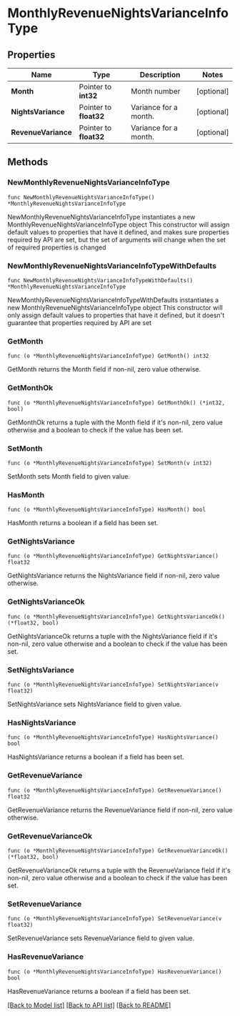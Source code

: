 # MonthlyRevenueNightsVarianceInfoType

## Properties

Name | Type | Description | Notes
------------ | ------------- | ------------- | -------------
**Month** | Pointer to **int32** | Month number | [optional] 
**NightsVariance** | Pointer to **float32** | Variance for a month. | [optional] 
**RevenueVariance** | Pointer to **float32** | Variance for a month. | [optional] 

## Methods

### NewMonthlyRevenueNightsVarianceInfoType

`func NewMonthlyRevenueNightsVarianceInfoType() *MonthlyRevenueNightsVarianceInfoType`

NewMonthlyRevenueNightsVarianceInfoType instantiates a new MonthlyRevenueNightsVarianceInfoType object
This constructor will assign default values to properties that have it defined,
and makes sure properties required by API are set, but the set of arguments
will change when the set of required properties is changed

### NewMonthlyRevenueNightsVarianceInfoTypeWithDefaults

`func NewMonthlyRevenueNightsVarianceInfoTypeWithDefaults() *MonthlyRevenueNightsVarianceInfoType`

NewMonthlyRevenueNightsVarianceInfoTypeWithDefaults instantiates a new MonthlyRevenueNightsVarianceInfoType object
This constructor will only assign default values to properties that have it defined,
but it doesn't guarantee that properties required by API are set

### GetMonth

`func (o *MonthlyRevenueNightsVarianceInfoType) GetMonth() int32`

GetMonth returns the Month field if non-nil, zero value otherwise.

### GetMonthOk

`func (o *MonthlyRevenueNightsVarianceInfoType) GetMonthOk() (*int32, bool)`

GetMonthOk returns a tuple with the Month field if it's non-nil, zero value otherwise
and a boolean to check if the value has been set.

### SetMonth

`func (o *MonthlyRevenueNightsVarianceInfoType) SetMonth(v int32)`

SetMonth sets Month field to given value.

### HasMonth

`func (o *MonthlyRevenueNightsVarianceInfoType) HasMonth() bool`

HasMonth returns a boolean if a field has been set.

### GetNightsVariance

`func (o *MonthlyRevenueNightsVarianceInfoType) GetNightsVariance() float32`

GetNightsVariance returns the NightsVariance field if non-nil, zero value otherwise.

### GetNightsVarianceOk

`func (o *MonthlyRevenueNightsVarianceInfoType) GetNightsVarianceOk() (*float32, bool)`

GetNightsVarianceOk returns a tuple with the NightsVariance field if it's non-nil, zero value otherwise
and a boolean to check if the value has been set.

### SetNightsVariance

`func (o *MonthlyRevenueNightsVarianceInfoType) SetNightsVariance(v float32)`

SetNightsVariance sets NightsVariance field to given value.

### HasNightsVariance

`func (o *MonthlyRevenueNightsVarianceInfoType) HasNightsVariance() bool`

HasNightsVariance returns a boolean if a field has been set.

### GetRevenueVariance

`func (o *MonthlyRevenueNightsVarianceInfoType) GetRevenueVariance() float32`

GetRevenueVariance returns the RevenueVariance field if non-nil, zero value otherwise.

### GetRevenueVarianceOk

`func (o *MonthlyRevenueNightsVarianceInfoType) GetRevenueVarianceOk() (*float32, bool)`

GetRevenueVarianceOk returns a tuple with the RevenueVariance field if it's non-nil, zero value otherwise
and a boolean to check if the value has been set.

### SetRevenueVariance

`func (o *MonthlyRevenueNightsVarianceInfoType) SetRevenueVariance(v float32)`

SetRevenueVariance sets RevenueVariance field to given value.

### HasRevenueVariance

`func (o *MonthlyRevenueNightsVarianceInfoType) HasRevenueVariance() bool`

HasRevenueVariance returns a boolean if a field has been set.


[[Back to Model list]](../README.md#documentation-for-models) [[Back to API list]](../README.md#documentation-for-api-endpoints) [[Back to README]](../README.md)


